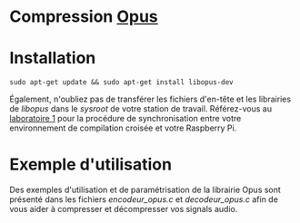 # Compression [Opus](https://en.wikipedia.org/wiki/Opus_(audio_format))

# Installation

```
sudo apt-get update && sudo apt-get install libopus-dev
```

Également, n'oubliez pas de transférer les fichiers d'en-tête et les librairies de *libopus* dans le *sysroot* de votre station de travail. Référez-vous au [laboratoire 1](labo1.html) pour la procédure de synchronisation entre votre environnement de compilation croisée et votre Raspberry Pi.

# Exemple d'utilisation

Des exemples d'utilisation et de paramétrisation de la librairie Opus sont présenté dans les fichiers *encodeur_opus.c* et *decodeur_opus.c* afin de vous aider à compresser et décompresser vos signals audio.